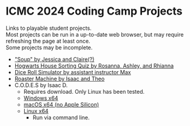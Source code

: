 # ICMC 2024 Coding Camp Projects

Links to playable student projects.  
Most projects can be run in a up-to-date web browser, but may require refreshing the page at least once.  
Some projects may be incomplete.

- ["Soup" by Jessica and Claire(?)](https://riyang25.github.io/icmc-2024-coding-camp/run/?progid=1)
- [Hogwarts House Sorting Quiz by Rosanna, Ashley, and Rhianna](https://riyang25.github.io/icmc-2024-coding-camp/run/?progid=2)
- [Dice Roll Simulator by assistant instructor Max](https://riyang25.github.io/icmc-2024-coding-camp/run/?progid=3)
- [Roaster Machine by Isaac and Theo](https://riyang25.github.io/icmc-2024-coding-camp/run/?progid=4)
- C.O.D.E.S by Isaac D.
    - Requires download. Only Linux has been tested.
    - [Windows x64](https://github.com/riyang25/icmc-2024-coding-camp/releases/download/upload-2/CODES-windows-x64.exe)
    - [macOS x64 (no Apple Silicon)](https://github.com/riyang25/icmc-2024-coding-camp/releases/download/upload-2/CODES-macos-x64)
    - [Linux x64](https://github.com/riyang25/icmc-2024-coding-camp/releases/download/upload-2/CODES-linux-x64)
        - Run via command line.
